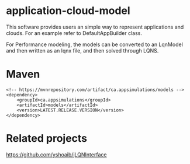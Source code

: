 application-cloud-model
=============
This software provides users an simple way to represent applications and clouds. For an example refer to 
DefaultAppBuilder class.

For Performance modeling, the models can be converted to an LqnModel and then written as an lqnx file, and then 
solved through LQNS.

Maven
=====
```
<!-- https://mvnrepository.com/artifact/ca.appsimulations/models -->
<dependency>
    <groupId>ca.appsimulations</groupId>
    <artifactId>models</artifactId>
    <version>LATEST.RELEASE.VERSION</version>
</dependency>
```

Related projects
===================
https://github.com/yshoaib/jLQNInterface